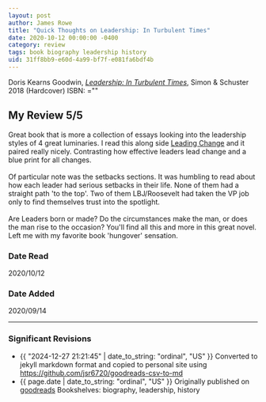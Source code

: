 ```yaml
---
layout: post
author: James Rowe
title: "Quick Thoughts on Leadership: In Turbulent Times"
date: 2020-10-12 00:00:00 -0400
category: review
tags: book biography leadership history
uid: 31ff8bb9-e60d-4a99-bf7f-e081fa6bdf4b
---
```


Doris Kearns Goodwin, *[Leadership: In Turbulent Times](https://www.goodreads.com/book/show/38657386)*,  Simon & Schuster 2018 (Hardcover) ISBN: =""

## My Review 5/5

Great book that is more a collection of essays looking into the leadership styles of 4 great luminaries. I read this along side [Leading Change](https://www.goodreads.com/book/show/51370) and it paired really nicely. Contrasting how effective leaders lead change and a blue print for all changes.<br/><br/>Of particular note was the setbacks sections. It was humbling to read about how each leader had serious setbacks in their life. None of them had a straight path 'to the top'. Two of them LBJ/Roosevelt had taken the VP job only to find themselves trust into the spotlight.<br/><br/>Are Leaders born or made? Do the circumstances make the man, or does the man rise to the occasion? You'll find all this and more in this great novel. Left me with my favorite book 'hungover' sensation.

### Date Read
2020/10/12

### Date Added
2020/09/14

---

### Significant Revisions

- {{ "2024-12-27 21:21:45" | date_to_string: "ordinal", "US" }} Converted to jekyll markdown format and copied to personal site using <https://github.com/jsr6720/goodreads-csv-to-md>
- {{ page.date | date_to_string: "ordinal", "US" }} Originally published on [goodreads](https://www.goodreads.com) Bookshelves: biography, leadership, history